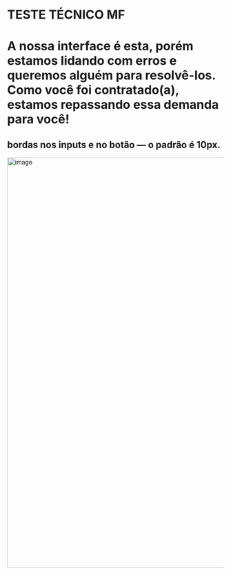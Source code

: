 # TESTE TÉCNICO MF


# A nossa interface é esta, porém estamos lidando com erros e queremos alguém para resolvê-los. Como você foi contratado(a), estamos repassando essa demanda para você!
## bordas nos inputs e no botão — o padrão é 10px.
<img width="1919" height="953" alt="image" src="https://github.com/user-attachments/assets/28bf21cc-b09f-4216-90bb-06fffcb69f0f" />











